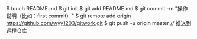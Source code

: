 $ touch README.md
$ git init
$ git add README.md
$ git commit -m "操作说明（比如：first commit）"
$ git remote add origin https://github.com/wyy1203/gitwork.git
$ git push -u origin master // 推送到远程仓库
